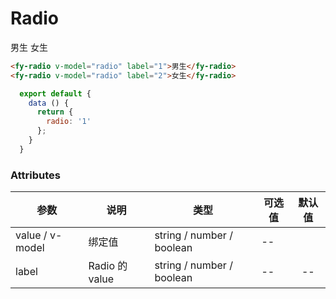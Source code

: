 # Radio

<fy-radio v-model="radio" label="1">男生</fy-radio>
<fy-radio v-model="radio" label="2">女生</fy-radio>

```html
<fy-radio v-model="radio" label="1">男生</fy-radio>
<fy-radio v-model="radio" label="2">女生</fy-radio>
```

```js
  export default {
    data () {
      return {
        radio: '1'
      };
    }
  }
```

### Attributes
| 参数            | 说明           | 类型                      | 可选值 | 默认值 |
| --------------- | -------------- | ------------------------- | ------ | :----: |
| value / v-model | 绑定值         | string / number / boolean | --     |
| label           | Radio 的 value | string / number / boolean | --     |   --   |